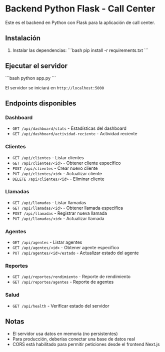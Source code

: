 # Backend Python Flask - Call Center

Este es el backend en Python con Flask para la aplicación de call center.

## Instalación

1. Instalar las dependencias:
\`\`\`bash
pip install -r requirements.txt
\`\`\`

## Ejecutar el servidor

\`\`\`bash
python app.py
\`\`\`

El servidor se iniciará en `http://localhost:5000`

## Endpoints disponibles

### Dashboard
- `GET /api/dashboard/stats` - Estadísticas del dashboard
- `GET /api/dashboard/actividad-reciente` - Actividad reciente

### Clientes
- `GET /api/clientes` - Listar clientes
- `GET /api/clientes/<id>` - Obtener cliente específico
- `POST /api/clientes` - Crear nuevo cliente
- `PUT /api/clientes/<id>` - Actualizar cliente
- `DELETE /api/clientes/<id>` - Eliminar cliente

### Llamadas
- `GET /api/llamadas` - Listar llamadas
- `GET /api/llamadas/<id>` - Obtener llamada específica
- `POST /api/llamadas` - Registrar nueva llamada
- `PUT /api/llamadas/<id>` - Actualizar llamada

### Agentes
- `GET /api/agentes` - Listar agentes
- `GET /api/agentes/<id>` - Obtener agente específico
- `PUT /api/agentes/<id>/estado` - Actualizar estado del agente

### Reportes
- `GET /api/reportes/rendimiento` - Reporte de rendimiento
- `GET /api/reportes/agentes` - Reporte de agentes

### Salud
- `GET /api/health` - Verificar estado del servidor

## Notas

- El servidor usa datos en memoria (no persistentes)
- Para producción, deberías conectar una base de datos real
- CORS está habilitado para permitir peticiones desde el frontend Next.js
